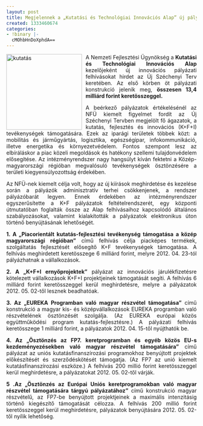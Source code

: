 ```yaml
---
layout: post
title: Megjelennek a „Kutatási és Technológiai Innovációs Alap” új pályázatai
created: 1333460674
categories:
- !binary |-
  cMOhbHnDoXphdA==
---
```

<p style="text-align: justify;"><img src="/sites/goldconsulting.eu/files/img/kutat%C3%A1s.jpg" alt="kutatás" title="kutatás" style="float: left; margin-right: 10px;" height="200" width="200">A Nemzeti Fejlesztési Ügynökség a <strong>Kutatási és Technológiai Innovációs Alap</strong> kezelőjeként új innovációs pályázati felhívásokat hirdet az Új Széchenyi Terv keretében. Az első körben öt pályázati konstrukció jelenik meg, <strong>összesen 13,4 milliárd forint keretösszeggel.&nbsp;</strong></p><p style="text-align: justify;">A beérkező pályázatok értékelésénél az NFÜ kiemelt figyelmet fordít az Új Széchenyi Tervben megjelölt fő ágazatok, a kutatás, fejlesztés és innovációs (K+F+I) tevékenységek támogatására. Ezek az iparági területek többek közt: a mobilitás és járműgyártás, logisztika, egészségipar, infokommunikáció, illetve energetika és környezetvédelem. Fontos szempont lesz az elbíráláskor a piac közeli megoldások és hatékony szellemi tulajdonvédelem elősegítése. Az intézményrendszer nagy hangsúlyt kíván fektetni a Közép-magyarországi régióban megvalósuló tevékenységek ösztönzésére a területi kiegyensúlyozottság érdekében.<!--break--></p><p style="text-align: justify;">Az NFÜ-nek kiemelt célja volt, hogy az új kiírások meghirdetése és kezelése során a pályázók adminisztratív terhei csökkenjenek, a rendszer pályázóbarát legyen. Ennek érdekében az intézményrendszer egyszerűsítette a K+F pályázatok feltételrendszerét, egy központi útmutatóban foglalták össze az Alap felhívásaihoz kapcsolódó általános szabályozásokat, valamint kialakították a pályázatok elektronikus úton történő benyújtásának lehetőségét.</p><p style="text-align: justify;"><strong>1. A „Piacorientált kutatás-fejlesztési tevékenység támogatása a közép magyarországi régióban”</strong> című felhívás célja piacképes termékek, szolgáltatás fejlesztését elősegítő K+F tevékenységek támogatása. A felhívás meghirdetett keretösszege 6 milliárd forint, melyre 2012. 04. 23-tól pályázhatnak a vállalkozások.</p><p style="text-align: justify;"><strong>2. A „K+F+I ernyőprojektek”</strong> pályázat az innovációs járulékfizetésre kötelezett vállalkozások K+F+I projektjeinek támogatását segíti. A felhívás 6 milliárd forint keretösszeggel kerül meghirdetésre, melyre a pályázatok 2012. 05. 02-től lesznek beadhatóak.</p><p style="text-align: justify;"><strong>3. Az „EUREKA Programban való magyar részvétel támogatása”</strong> című konstrukció a magyar kis- és középvállalkozások EUREKA programban való részvételének ösztönzését szolgálja. (Az EUREKA európai közös együttműködési program kutatás-fejlesztésre.) A pályázati felhívás keretösszege 1 milliárd forint, a pályázatok 2012. 04. 15-től nyújthatók be.</p><p style="text-align: justify;"><strong>4. Az „Ösztönzés az FP7. keretprogramban és egyéb közös EU-s kezdeményezésekben való magyar részvétel támogatására”</strong> című pályázat az uniós kutatásfinanszírozási programokhoz benyújtott projektek előkészítését és szerződéskötését támogatja. (Az FP7 az unió kiemelt kutatásfinanszírozási eszköze.) A felhívás 200 millió forint keretösszeggel kerül meghirdetésre, a pályázatokat 2012. 05. 02-től várják.</p><p style="text-align: justify;"><strong>5 .Az „Ösztönzés az Európai Uniós keretprogramokban való magyar részvétel támogatására tárgyú pályázatához”</strong> című konstrukció magyar részvételű, az FP7-be benyújtott projektjeinek a maximális intenzitásig történő kiegészítő támogatását célozza. A felhívás 200 millió forint keretösszeggel kerül meghirdetésre, pályázatok benyújtására 2012. 05. 02-től nyílik lehetőség.</p>
